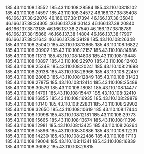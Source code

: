 185.43.110.108:13552
185.43.110.108:28584
185.43.110.108:18102
185.43.110.108:14597
185.43.110.108:34572
46.166.137.38:35408
46.166.137.38:22076
46.166.137.38:17394
46.166.137.38:35840
46.166.137.38:34305
46.166.137.38:30143
46.166.137.38:20840
46.166.137.38:13185
46.166.137.38:27540
46.166.137.38:18789
46.166.137.38:15866
46.166.137.38:14804
46.166.137.38:17907
46.166.137.38:31643
46.166.137.38:39128
185.43.110.108:26348
185.43.110.108:25040
185.43.110.108:13865
185.43.110.108:16822
185.43.110.108:30907
185.43.110.108:12157
185.43.110.108:14886
185.43.110.108:11313
185.43.110.108:14808
185.43.110.108:19448
185.43.110.108:10897
185.43.110.108:22970
185.43.110.108:12403
185.43.110.108:25348
185.43.110.108:20241
185.43.110.108:21698
185.43.110.108:29138
185.43.110.108:28966
185.43.110.108:22457
185.43.110.108:28083
185.43.110.108:12849
185.43.110.108:31423
185.43.110.108:27875
185.43.110.108:12414
185.43.110.108:25489
185.43.110.108:30579
185.43.110.108:18081
185.43.110.108:14477
185.43.110.108:14791
185.43.110.108:15447
185.43.110.108:32410
185.43.110.108:16855
185.43.110.108:16935
185.43.110.108:29879
185.43.110.108:10140
185.43.110.108:22801
185.43.110.108:29902
185.43.110.108:32650
185.43.110.108:10619
185.43.110.108:17444
185.43.110.108:10998
185.43.110.108:12181
185.43.110.108:29773
185.43.110.108:15665
185.43.110.108:13674
185.43.110.108:11396
185.43.110.108:12981
185.43.110.108:13425
185.43.110.108:26264
185.43.110.108:15896
185.43.110.108:30886
185.43.110.108:12231
185.43.110.108:14230
185.43.110.108:22486
185.43.110.108:17113
185.43.110.108:19004
185.43.110.108:11341
185.43.110.108:16839
185.43.110.108:36082
185.43.110.108:29815
